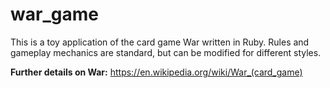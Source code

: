 # war_game

This is a toy application of the card game War written in Ruby. Rules and gameplay mechanics are standard, but can be modified for different styles.

**Further details on War:**
https://en.wikipedia.org/wiki/War_(card_game)
